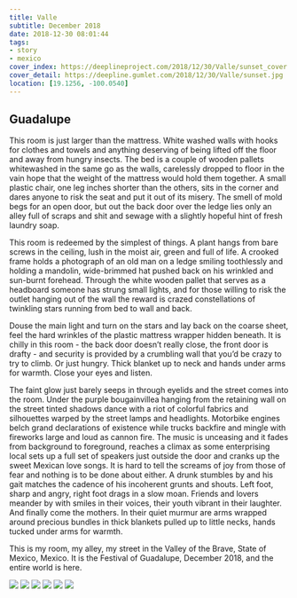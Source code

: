 ```yaml
---
title: Valle
subtitle: December 2018
date: 2018-12-30 08:01:44
tags: 
- story
- mexico
cover_index: https://deeplineproject.com/2018/12/30/Valle/sunset_cover.jpg
cover_detail: https://deepline.gumlet.com/2018/12/30/Valle/sunset.jpg
location: [19.1256, -100.0540]
---
```

## Guadalupe

This room is just larger than the mattress. White washed walls with hooks for clothes and towels and anything deserving of being lifted off the floor and away from hungry insects. The bed is a couple of wooden pallets whitewashed in the same go as the walls, carelessly dropped to floor in the vain hope that the weight of the mattress would hold them together. A small plastic chair, one leg inches shorter than the others, sits in the corner and dares anyone to risk the seat and put it out of its misery. The smell of mold begs for an open door, but out the back door over the ledge lies only an alley full of scraps and shit and sewage with a slightly hopeful hint of fresh laundry soap.

This room is redeemed by the simplest of things. A plant hangs from bare screws in the ceiling, lush in the moist air, green and full of life. A crooked frame holds a photograph of an old man on a ledge smiling toothlessly and holding a mandolin, wide-brimmed hat pushed back on his wrinkled and sun-burnt forehead. Through the white wooden pallet that serves as a headboard someone has strung small lights, and for those willing to risk the outlet hanging out of the wall the reward is crazed constellations of twinkling stars running from bed to wall and back.

Douse the main light and turn on the stars and lay back on the coarse sheet, feel the hard wrinkles of the plastic mattress wrapper hidden beneath. It is chilly in this room - the back door doesn’t really close, the front door is drafty - and security is provided by a crumbling wall that you’d be crazy to try to climb. Or just hungry. Thick blanket up to neck and hands under arms for warmth. Close your eyes and listen.

The faint glow just barely seeps in through eyelids and the street comes into the room. Under the purple bougainvillea hanging from the retaining wall on the street tinted shadows dance with a riot of colorful fabrics and silhouettes warped by the street lamps and headlights. Motorbike engines belch grand declarations of existence while trucks backfire and mingle with fireworks large and loud as cannon fire. The music is unceasing and it fades from background to foreground, reaches a climax as some enterprising local sets up a full set of speakers just outside the door and cranks up the sweet Mexican love songs. It is hard to tell the screams of joy from those of fear and nothing is to be done about either. A drunk stumbles by and his gait matches the cadence of his incoherent grunts and shouts. Left foot, sharp and angry, right foot drags in a slow moan. Friends and lovers meander by with smiles in their voices, their youth vibrant in their laughter. And finally come the mothers. In their quiet murmur are arms wrapped around precious bundles in thick blankets pulled up to little necks, hands tucked under arms for warmth.

This is my room, my alley, my street in the Valley of the Brave, State of Mexico, Mexico. It is the Festival of Guadalupe, December 2018, and the entire world is here.

![](https://deeplineproject.com/2018/12/30/Valle/bluefly.jpg?format=auto&width=2000)
![](https://deeplineproject.com/2018/12/30/Valle/guadalupe.jpg?format=auto&width=2000)
![](https://deeplineproject.com/2018/12/30/Valle/horses.jpg?format=auto&width=2000)
![](https://deeplineproject.com/2018/12/30/Valle/piano_penon.jpg?format=auto&width=2000)
![](https://deeplineproject.com/2018/12/30/Valle/overthelake.jpg?format=auto&width=2000)
![](https://deeplineproject.com/2018/12/30/Valle/sunset.jpg?format=auto&width=2000)
